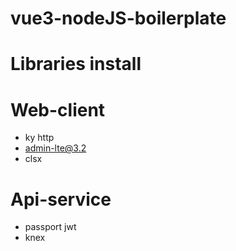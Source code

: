 # vue3-nodeJS-boilerplate

# Libraries install 

# Web-client
- ky http
- admin-lte@3.2
- clsx

# Api-service
- passport jwt
- knex 